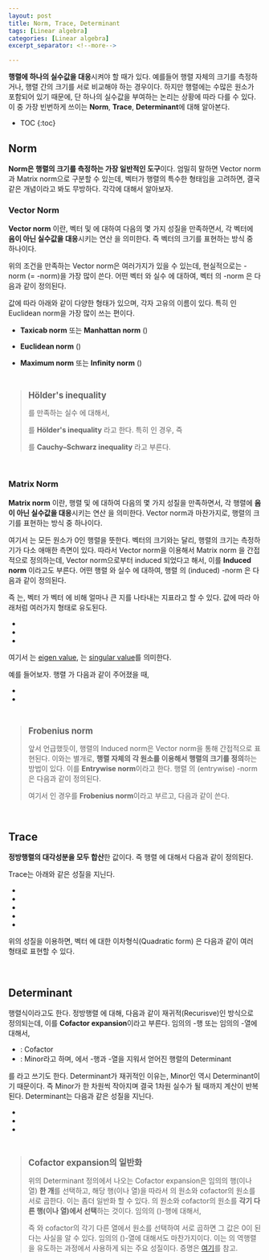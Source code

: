 ```yaml
---
layout: post
title: Norm, Trace, Determinant
tags: [Linear algebra]
categories: [Linear algebra]
excerpt_separator: <!--more-->

---
```


**행렬에 하나의 실수값을 대응**시켜야 할 때가 있다. 예를들어 행렬 자체의 크기를 측정하거나, 행렬 간의 크기를 서로 비교해야 하는 경우이다. 하지만 행렬에는 수많은 원소가 포함되어 있기 때문에, 단 하나의 실수값을 부여하는 논리는 상황에 따라 다를 수 있다. 이 중 가장 빈번하게 쓰이는 **Norm**, **Trace**, **Determinant**에 대해 알아본다. 
<!--more-->

* TOC
{:toc}



## Norm
**Norm은 행렬의 크기를 측정하는 가장 일반적인 도구**이다. 엄밀히 말하면 Vector norm과 Matrix norm으로 구분할 수 있는데, 벡터가 행렬의 특수한 형태임을 고려하면, 결국 같은 개념이라고 봐도 무방하다. 각각에 대해서 알아보자. 

### Vector Norm
**Vector norm** 이란, 벡터 <span><script type="math/tex">\mathbf{x}, \mathbf{y} \in \mathbb{R}^n</script></span> 및 <span><script type="math/tex">\alpha \in \mathbb{R}</script></span>에 대하여 다음의 몇 가지 성질을 만족하면서, 각 벡터에 **음이 아닌 실수값을 대응**시키는 연산 <span><script type="math/tex">\Vert \cdot \Vert: \mathbb{R}^n  \mapsto \mathbb{R}_{\ge 0}</script></span>을 의미한다. 즉 벡터의 크기를 표현하는 방식 중 하나이다. 

<div class="math"><script type="math/tex; mode=display">
\begin{aligned}
\small\it{\text{Triangle inequality}} ~~~&\Vert \mathbf{x}+\mathbf{y} \Vert \le \Vert \mathbf{x} \Vert + \Vert \mathbf{y} \Vert \\
\small\it{\text{Absolutely homogeneous}} ~~~&\Vert \alpha \mathbf{x} \Vert = |\alpha| \Vert \mathbf{x} \Vert \\
\small\it{\text{Positive definite}} ~~~&\Vert \mathbf{x} \Vert = 0 ~\Longleftrightarrow~ \mathbf{x}=\mathbf{0}
\end{aligned}
</script></div>


위의 조건을 만족하는 Vector norm은 여러가지가 있을 수 있는데, 현실적으로는 <span><script type="math/tex">p</script></span>-norm (= <span><script type="math/tex">\ell_p</script></span>-norm)을 가장 많이 쓴다. 어떤 벡터 <span><script type="math/tex">\mathbf{x} = [x_i] \in \mathbb{R}^n</script></span> 와 실수 <span><script type="math/tex">p \ge 1</script></span> 에 대하여, 벡터 <span><script type="math/tex">\mathbf{x}</script></span>의 <span><script type="math/tex">p</script></span>-norm 은 다음과 같이 정의된다. 

<div class="math"><script type="math/tex; mode=display">
\Vert \mathbf{x} \Vert_{p} \equiv \left( \sum_{i} |x_{i} |^p \right)^{1/p} 
</script></div>

<span><script type="math/tex">p</script></span> 값에 따라 아래와 같이 다양한 형태가 있으며, 각자 고유의  이름이 있다. 특히 <span><script type="math/tex">p=2</script></span> 인 Euclidean norm을 가장 많이 쓰는 편이다. 

* **Taxicab norm** 또는 **Manhattan norm** (<span><script type="math/tex">p=1</script></span>)
<div class="math"><script type="math/tex; mode=display">
\Vert \mathbf{x} \Vert_{1} = \sum_{i} |x_{i} |
</script></div>

* **Euclidean norm** (<span><script type="math/tex">p=2</script></span>)
<div class="math"><script type="math/tex; mode=display">
\Vert \mathbf{x} \Vert_{2} = \left( \sum_{i} x_{i}^2 \right)^{1/2} = \sqrt{\mathbf{x}^\mathsf{T} \mathbf{x}}
</script></div>

* **Maximum norm** 또는 **Infinity norm** (<span><script type="math/tex">p \to \infty</script></span>)
<div class="math"><script type="math/tex; mode=display">
\Vert \mathbf{x} \Vert_{\infty} = \max_i |x_i|
</script></div> 


<br/>

> <big>**Hölder's inequality**</big>
> 
><span><script type="math/tex">\frac{1}{p}+\frac{1}{q}=1</script></span>를 만족하는 실수 <span><script type="math/tex">p, ~q \ge 1</script></span>에 대해서, 
><div class="math"><script type="math/tex; mode=display">
|\mathbf{x}^\mathsf{T} \mathbf{y}| \le \Vert \mathbf{x} \Vert_p  \Vert \mathbf{y} \Vert_q
></script></div> 를 **Hölder's inequality** 라고 한다. 특히 <span><script type="math/tex">p=q=2</script></span> 인 경우, 즉 
><div class="math"><script type="math/tex; mode=display">
|\mathbf{x}^\mathsf{T} \mathbf{y}| \le \Vert \mathbf{x} \Vert_2  \Vert \mathbf{y} \Vert_2
></script></div> 를 **Cauchy–Schwarz inequality** 라고 부른다. 

<br/>


### Matrix Norm
**Matrix norm** 이란, 행렬 <span><script type="math/tex">\mathbf{A}, \mathbf{B} \in \mathbb{R}^{n \times m}</script></span> 및 <span><script type="math/tex">\alpha \in \mathbb{R}</script></span>에 대하여 다음의 몇 가지 성질을 만족하면서, 각 행렬에 **음이 아닌 실수값을 대응**시키는 연산 <span><script type="math/tex">\Vert \cdot \Vert: \mathbb{R}^{n \times m}  \mapsto \mathbb{R}_{\ge 0}</script></span>을 의미한다. Vector norm과 마찬가지로, 행렬의 크기를 표현하는 방식 중 하나이다. 

<div class="math"><script type="math/tex; mode=display">
\begin{aligned}
\small\it{\text{Triangle inequality}} ~~~&\Vert \mathbf{A}+\mathbf{B} \Vert \le \Vert \mathbf{A} \Vert + \Vert \mathbf{B} \Vert \\
\small\it{\text{Absolutely homogeneous}} ~~~&\Vert \alpha \mathbf{A} \Vert = |\alpha| \Vert \mathbf{A} \Vert \\
\small\it{\text{Positive definite}} ~~~&\Vert \mathbf{A} \Vert = 0 ~\Longleftrightarrow~ \mathbf{A}=\mathbf{O}
\end{aligned}
</script></div>

여기서 <span><script type="math/tex">\mathbf{O} \in \mathbb{R}^{n \times m}</script></span>는 모든 원소가 0인 행렬을 뜻한다. 벡터의 크기와는 달리, 행렬의 크기는 측정하기가 다소 애매한 측면이 있다. 따라서 Vector norm을 이용해서 Matrix norm 을 간접적으로 정의하는데, Vector norm으로부터 induced 되었다고 해서, 이를 **Induced norm** 이라고도 부른다. 어떤 행렬 <span><script type="math/tex">\mathbf{A} = [a_{ij}] \in \mathbb{R}^{n \times m}</script></span> 와 실수 <span><script type="math/tex">p \ge 1</script></span> 에 대하여, 행렬 <span><script type="math/tex">\mathbf{A}</script></span>의 (induced) <span><script type="math/tex">p</script></span>-norm 은 다음과 같이 정의된다. 


<div class="math"><script type="math/tex; mode=display">
\Vert \mathbf{A} \Vert_{p} \equiv \sup_{\mathbf{x} \ne 0} \frac{\Vert \mathbf{A} \mathbf{x} \Vert_p}{\Vert \mathbf{x} \Vert_p}
</script></div>

즉 <span><script type="math/tex">\Vert \mathbf{A} \Vert_p</script></span> 는, 벡터 <span><script type="math/tex">\mathbf{A} \mathbf{x}</script></span>가 벡터 <span><script type="math/tex">\mathbf{x}</script></span>에 비해 얼마나 큰 지를 나타내는 지표라고 할 수 있다. <span><script type="math/tex">p</script></span> 값에 따라 아래처럼 여러가지 형태로 유도된다. 

* <span><script type="math/tex">\displaystyle \Vert \mathbf{A} \Vert_1 = \max_{1 \le j \le m} \sum_i |a_{ij}|</script></span>
* <span><script type="math/tex">\displaystyle \Vert \mathbf{A} \Vert_\infty = \max_{1 \le i \le n} \sum_j |a_{ij}|</script></span>
* <span><script type="math/tex">\displaystyle \Vert \mathbf{A} \Vert_2 = \sqrt{\lambda_\text{max} (\mathbf{A}^\mathsf{T} \mathbf{A})} = \sigma_{\text{max}}(\mathbf{A})</script></span>

여기서 <span><script type="math/tex">\lambda</script></span>는 [eigen value](https://en.wikipedia.org/wiki/Eigenvalues_and_eigenvectors), <span><script type="math/tex">\sigma</script></span>는 [singular value](https://en.wikipedia.org/wiki/Singular_value)를 의미한다. 

예를 들어보자. 행렬 <span><script type="math/tex">\mathbf{A}</script></span>가 다음과 같이 주어졌을 때, 

<div class="math"><script type="math/tex; mode=display">A = 
\begin{bmatrix}
2 & 1 & -3 \\
-1 & 0 & 1
\end{bmatrix}
</script></div>

* <span><script type="math/tex">\Vert \mathbf{A} \Vert_1 = \max(2+|-1|, 1, |-3|+1)</script></span> <span><script type="math/tex">= \max(3, 1, 4) = 4</script></span>
* <span><script type="math/tex">\Vert \mathbf{A} \Vert_\infty = \max(2+1+|-3|, |-1|+1)</script></span> <span><script type="math/tex">= \max(6, 2) = 6</script></span>

<br/>

> <big>**Frobenius norm**</big>
> 
> 앞서 언급했듯이, 행렬의 Induced norm은 Vector norm을 통해 간접적으로 표현된다. 이와는 별개로, **행렬 자체의 각 원소를 이용해서 행렬의 크기를 정의**하는 방법이 있다. 이를 **Entrywise norm**이라고 한다. 행렬 <span><script type="math/tex">\mathbf{A}</script></span>의 (entrywise) <span><script type="math/tex">p</script></span>-norm 은 다음과 같이 정의된다. 
><div class="math"><script type="math/tex; mode=display">
\Vert \mathbf{A} \Vert_{p} = \left( \sum_{i,~j} |a_{ij} |^p \right)^{1/p} 
></script></div> 여기서 <span><script type="math/tex">p=2</script></span>인 경우를 **Frobenius norm**이라고 부르고, 다음과 같이 쓴다. 
><div class="math"><script type="math/tex; mode=display">
\Vert \mathbf{A} \Vert_{F} = \left( \sum_{i,~j} |a_{ij} |^2 \right)^{1/2} 
></script></div>


<br/>

## Trace
 **정방행렬의 대각성분을 모두 합산**한 값이다. 즉 행렬 <span><script type="math/tex">\mathbf{A} = [a_{ij}] \in \mathbb{R}^{n \times n}</script></span>에 대해서 다음과 같이 정의된다. 

<div class="math"><script type="math/tex; mode=display">
\text{tr}(\mathbf{A}) = \sum_i {a_{ii}}
</script></div> 

Trace는 아래와 같은 성질을 지닌다. 

* <span><script type="math/tex">\text{tr}(c\mathbf{A}) = c ~ \text{tr}(\mathbf{A}), ~~c \in \mathbb{R}</script></span>
* <span><script type="math/tex">\text{tr}(\mathbf{A}^\mathsf{T}) = \text{tr}(\mathbf{A})</script></span>
* <span><script type="math/tex">\text{tr}(\mathbf{A} + \mathbf{B}) = \text{tr}(\mathbf{A}) + \text{tr}(\mathbf{B})</script></span>
* <span><script type="math/tex">\text{tr}(\mathbf{A}\mathbf{B}) = \text{tr}(\mathbf{B}\mathbf{A})</script></span>
* <span><script type="math/tex">\text{tr}(\mathbf{A}\mathbf{B}\mathbf{C}) = \text{tr}(\mathbf{B}\mathbf{C}\mathbf{A})</script></span> <span><script type="math/tex">= \text{tr}(\mathbf{C}\mathbf{A}\mathbf{B})</script></span> 

위의 성질을 이용하면, 벡터 <span><script type="math/tex">\mathbf{x} \in \mathbb{R}^n</script></span> 에 대한 이차형식(Quadratic form) <span><script type="math/tex">\mathbf{x}^\mathsf{T} \mathbf{A} \mathbf{x}</script></span> 은 다음과 같이 여러 형태로 표현할 수 있다. 

<div class="math"><script type="math/tex; mode=display">
\mathbf{x}^\mathsf{T} \mathbf{A} \mathbf{x} = \text{tr}(\mathbf{x}^\mathsf{T} \mathbf{A} \mathbf{x}) = \text{tr}(\mathbf{A} \mathbf{x} \mathbf{x}^\mathsf{T}) = \text{tr}(\mathbf{x} \mathbf{x}^\mathsf{T} \mathbf{A})
</script></div>

<br/>

## Determinant

행렬식이라고도 한다. 정방행렬 <span><script type="math/tex">\mathbf{A} = [a_{ij}] \in \mathbb{R}^{n \times n}</script></span>에 대해, 다음과 같이 재귀적(Recurisve)인 방식으로 정의되는데, 이를 **Cofactor expansion**이라고 부른다. 임의의 <span><script type="math/tex">k</script></span>-행 또는 임의의 <span><script type="math/tex">k</script></span>-열에 대해서, 

<div class="math"><script type="math/tex; mode=display"> 
\det{\mathbf{A}} \equiv \sum_i  \mathbf{C}_{ki} a_{ki} = \sum_j \mathbf{C}_{jk} a_{jk}
</script></div>

* <span><script type="math/tex">\mathbf{C}_{ij} = (-1)^{i+j} \mathbf{M}_{ij}</script></span> : Cofactor
* <span><script type="math/tex">\mathbf{M}_{ij}</script></span> : Minor라고 하며, <span><script type="math/tex">\mathbf{A}</script></span>에서 <span><script type="math/tex">i</script></span>-행과 <span><script type="math/tex">j</script></span>-열을 지워서 얻어진 행렬의 Determinant

<span><script type="math/tex">\det{\mathbf{A}}</script></span>를 <span><script type="math/tex">|\mathbf{A}|</script></span>라고 쓰기도 한다. Determinant가 재귀적인 이유는, Minor인 <span><script type="math/tex">\mathbf{M}_{ij}</script></span> 역시 Determinant이기 때문이다. 즉 Minor가 한 차원씩 작아지며 결국 1차원 실수가 될 때까지 계산이 반복된다. Determinant는 다음과 같은 성질을 지닌다. 

* <span><script type="math/tex">\det{\mathbf{A}}^\mathsf{T} = \det{\mathbf{A}}</script></span>
* <span><script type="math/tex">\det{\mathbf{I}} = 1</script></span>
* <span><script type="math/tex">\det{\mathbf{A}\mathbf{B}} = \det{\mathbf{A}} ~\det{\mathbf{B}}</script></span>

<br/>

> <big>**Cofactor expansion의 일반화**</big>
> 
> 위의 Determinant 정의에서 나오는 Cofactor expansion은 임의의 행(이나 열) **한 개**를 선택하고, 해당 행(이나 열)을 따라서 <span><script type="math/tex">\mathbf{A}</script></span>의 원소와 cofactor의 원소를 서로 곱한다. 이는 좀더 일반화 할 수 있다. <span><script type="math/tex">\mathbf{A}</script></span>의 원소와 cofactor의 원소를 **각기 다른 행(이나 열)에서 선택**하는 것이다. 임의의 (<span><script type="math/tex">h,k</script></span>)-행에 대해서, 
><div class="math"><script type="math/tex; mode=display">
\sum_i \mathbf{C}_{hi} a_{ki} = 
\begin{cases}
\det{\mathbf{A}} & \text{if}~~ h \ne k \\
0 & \text{otherwise}
\end{cases}
></script></div>
>즉 <span><script type="math/tex">\mathbf{A}</script></span>와 cofactor의 각기 다른 열에서 원소를 선택하여 서로 곱하면 그 값은 0이 된다는 사실을 알 수 있다. 임의의 (<span><script type="math/tex">h,k</script></span>)-열에 대해서도 마찬가지이다. 이는 <span><script type="math/tex">\mathbf{A}</script></span>의 역행렬을 유도하는 과정에서 사용하게 되는 주요 성질이다. 증명은 [여기](https://proofwiki.org/wiki/Matrix_Product_with_Adjugate_Matrix)를 참고. 



